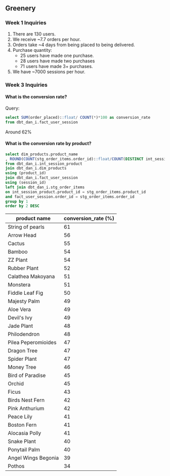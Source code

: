 ## **Greenery**
### Week 1 Inquiries
<ol><li>There are 130 users.</li>
<li>We receive ~7.7 orders per hour.</li>
<li> Orders take ~4 days from being placed to being delivered.</li>
<li>Purchase quantity:<ul><li>25 users have made one purchase.</li><li>28 users have made two purchases</li><li>71 users have made 3+ purchases.</li></ul></li>
<li>We have ~7000 sessions per hour.</li></ol>

### Week 3 Inquiries
#### What is the conversion rate?
Query: 
```sql
select SUM(order_placed)::float/ COUNT(*)*100 as conversion_rate
from dbt_dan_i.fact_user_session
```
Around 62%
#### What is the conversion rate by product?
```sql
select dim_products.product_name
, ROUND(COUNT(stg_order_items.order_id)::float/COUNT(DISTINCT int_session_product.session_id)::float*100) as conv_rate
from dbt_dan_i.int_session_product
join dbt_dan_i.dim_products
using (product_id)
join dbt_dan_i.fact_user_session
using (session_id)
left join dbt_dan_i.stg_order_items
on int_session_product.product_id = stg_order_items.product_id
and fact_user_session.order_id = stg_order_items.order_id
group by 1
order by 2 DESC
```
| product name | conversion_rate (%) |
|--|--|
| String of pearls | 61 |
|   Arrow Head  | 56 |
| Cactus| 55| 
| Bamboo | 54 |
| ZZ Plant | 54 |
| Rubber Plant | 52 |
| Calathea Makoyana | 51 |
| Monstera | 51 |
| Fiddle Leaf Fig | 50 | 
| Majesty Palm | 49 |
| Aloe Vera | 49 |
| Devil's Ivy | 49 |
| Jade Plant | 48 |
| Philodendron | 48 |
| Pilea Peperomioides | 47 |
| Dragon Tree | 47 |
| Spider Plant | 47 |
| Money Tree | 46 |
| Bird of Paradise | 45 |
| Orchid | 45 |
| Ficus | 43 | 
| Birds Nest Fern | 42 |
| Pink Anthurium | 42 |
| Peace Lily | 41 |
| Boston Fern | 41 |
| Alocasia Polly | 41 |
| Snake Plant | 40 |
| Ponytail Palm | 40 |
| Angel Wings Begonia | 39 |
| Pothos | 34 |
